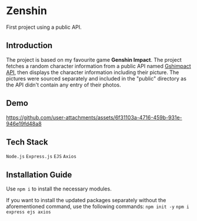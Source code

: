 # Zenshin

First project using a public API.

## Introduction

The project is based on my favourite game **Genshin Impact**. The project fetches a random character information from a public API named [Gshimpact API](https://gshimpact.vercel.app/), then displays the character information including their picture. The pictures were sourced separately and included in the "public" directory as the API didn't contain any entry of their photos.

## Demo

https://github.com/user-attachments/assets/6f31103a-4716-459b-931e-946e19fd48a8

## Tech Stack

``Node.js`` ``Express.js`` ``EJS`` ``Axios``

## Installation Guide

Use ``npm i`` to install the necessary modules.

If you want to install the updated packages separately without the aforementioned command, use the following commands:
``npm init -y``
``npm i express ejs axios``
